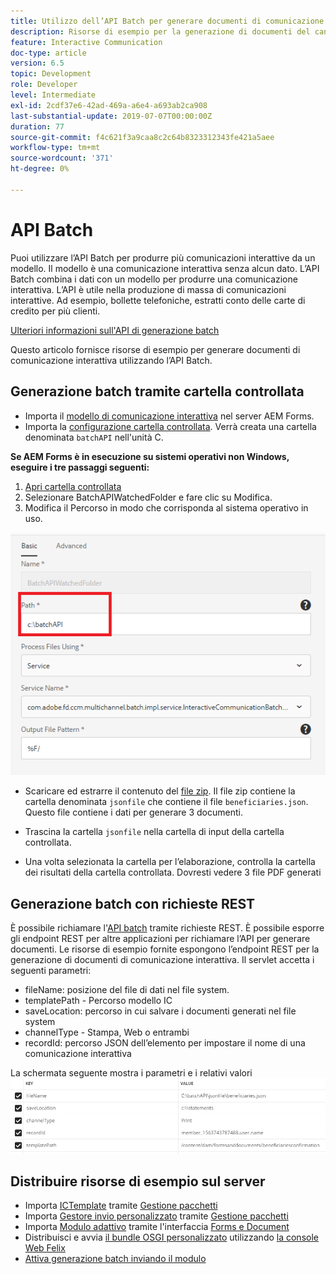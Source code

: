 ```yaml
---
title: Utilizzo dell’API Batch per generare documenti di comunicazione interattiva
description: Risorse di esempio per la generazione di documenti del canale di stampa tramite API batch
feature: Interactive Communication
doc-type: article
version: 6.5
topic: Development
role: Developer
level: Intermediate
exl-id: 2cdf37e6-42ad-469a-a6e4-a693ab2ca908
last-substantial-update: 2019-07-07T00:00:00Z
duration: 77
source-git-commit: f4c621f3a9caa8c2c64b8323312343fe421a5aee
workflow-type: tm+mt
source-wordcount: '371'
ht-degree: 0%

---
```


# API Batch

Puoi utilizzare l’API Batch per produrre più comunicazioni interattive da un modello. Il modello è una comunicazione interattiva senza alcun dato. L’API Batch combina i dati con un modello per produrre una comunicazione interattiva. L’API è utile nella produzione di massa di comunicazioni interattive. Ad esempio, bollette telefoniche, estratti conto delle carte di credito per più clienti.

[Ulteriori informazioni sull&#39;API di generazione batch](https://experienceleague.adobe.com/docs/experience-manager-65/forms/interactive-communications/generate-multiple-interactive-communication-using-batch-api.html)

Questo articolo fornisce risorse di esempio per generare documenti di comunicazione interattiva utilizzando l’API Batch.

## Generazione batch tramite cartella controllata

* Importa il [modello di comunicazione interattiva](assets/Beneficiaries-confirmation.zip) nel server AEM Forms.
* Importa la [configurazione cartella controllata](assets/batch-generation-api.zip). Verrà creata una cartella denominata `batchAPI` nell&#39;unità C.

**Se AEM Forms è in esecuzione su sistemi operativi non Windows, eseguire i tre passaggi seguenti:**

1. [Apri cartella controllata](http://localhost:4502/libs/fd/core/WatchfolderUI/content/UI.html)
2. Selezionare BatchAPIWatchedFolder e fare clic su Modifica.
3. Modifica il Percorso in modo che corrisponda al sistema operativo in uso.

![percorso](assets/watched-folder-batch-api-basic.PNG)

* Scaricare ed estrarre il contenuto del [file zip](assets/jsonfile.zip). Il file zip contiene la cartella denominata `jsonfile` che contiene il file `beneficiaries.json`. Questo file contiene i dati per generare 3 documenti.

* Trascina la cartella `jsonfile` nella cartella di input della cartella controllata.
* Una volta selezionata la cartella per l’elaborazione, controlla la cartella dei risultati della cartella controllata. Dovresti vedere 3 file PDF generati

## Generazione batch con richieste REST

È possibile richiamare l&#39;[API batch](https://helpx.adobe.com/experience-manager/6-5/forms/javadocs/index.html) tramite richieste REST. È possibile esporre gli endpoint REST per altre applicazioni per richiamare l’API per generare documenti.
Le risorse di esempio fornite espongono l’endpoint REST per la generazione di documenti di comunicazione interattiva. Il servlet accetta i seguenti parametri:

* fileName: posizione del file di dati nel file system.
* templatePath - Percorso modello IC
* saveLocation: percorso in cui salvare i documenti generati nel file system
* channelType - Stampa, Web o entrambi
* recordId: percorso JSON dell’elemento per impostare il nome di una comunicazione interattiva

La schermata seguente mostra i parametri e i relativi valori
![richiesta di esempio](assets/generate-ic-batch-servlet.PNG)

## Distribuire risorse di esempio sul server

* Importa [ICTemplate](assets/ICTemplate.zip) tramite [Gestione pacchetti](http://localhost:4502/crx/packmgr/index.jsp)
* Importa [Gestore invio personalizzato](assets/BatchAPICustomSubmit.zip) tramite [Gestione pacchetti](http://localhost:4502/crx/packmgr/index.jsp)
* Importa [Modulo adattivo](assets/BatchGenerationAPIAF.zip) tramite l&#39;interfaccia [Forms e Document](http://localhost:4502/aem/forms.html/content/dam/formsanddocuments)
* Distribuisci e avvia [il bundle OSGI personalizzato](assets/batchgenerationapi.batchgenerationapi.core-1.0-SNAPSHOT.jar) utilizzando [la console Web Felix](http://localhost:4502/system/console/bundles)
* [Attiva generazione batch inviando il modulo](http://localhost:4502/content/dam/formsanddocuments/batchgenerationapi/jcr:content?wcmmode=disabled)
